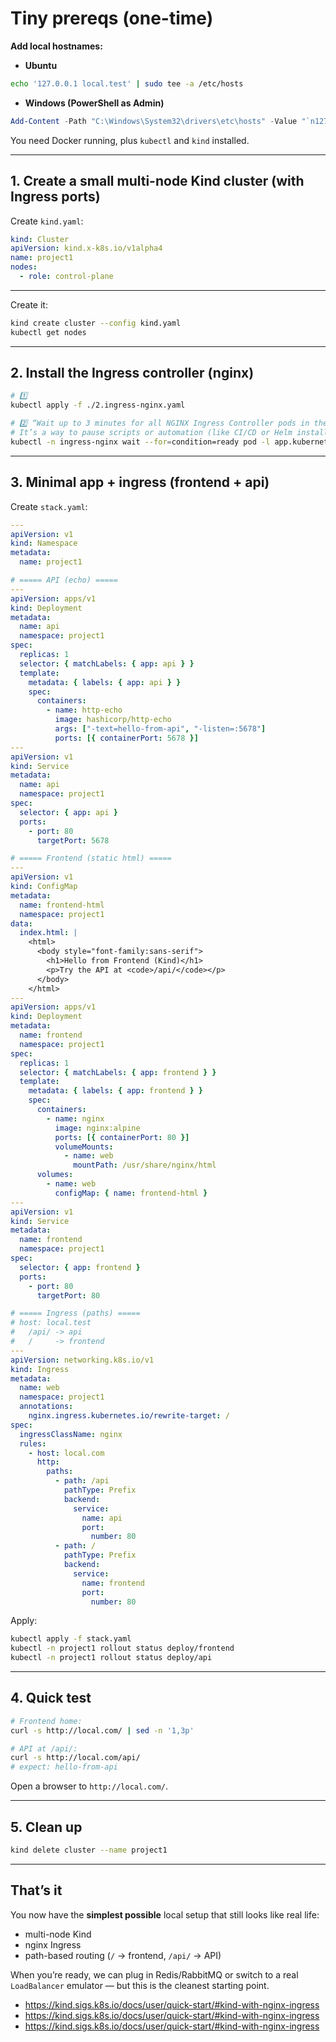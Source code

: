 # Tiny prereqs (one-time)

**Add local hostnames:**

- **Ubuntu**

```bash
echo '127.0.0.1 local.test' | sudo tee -a /etc/hosts
```

- **Windows (PowerShell as Admin)**

```powershell
Add-Content -Path "C:\Windows\System32\drivers\etc\hosts" -Value "`n127.0.0.1 local.test"
```

You need Docker running, plus `kubectl` and `kind` installed.

---

## 1. Create a small multi-node Kind cluster (with Ingress ports)

Create `kind.yaml`:

```yaml
kind: Cluster
apiVersion: kind.x-k8s.io/v1alpha4
name: project1
nodes:
  - role: control-plane
```

---

Create it:

```bash
kind create cluster --config kind.yaml
kubectl get nodes
```

---

## 2. Install the Ingress controller (nginx)

```bash
# 1️⃣
kubectl apply -f ./2.ingress-nginx.yaml

# 2️⃣ “Wait up to 3 minutes for all NGINX Ingress Controller pods in the ingress-nginx namespace to become Ready
# It’s a way to pause scripts or automation (like CI/CD or Helm installs) until the Ingress Controller is actually running and healthy.
kubectl -n ingress-nginx wait --for=condition=ready pod -l app.kubernetes.io/component=controller --timeout=180s
```

---

## 3. Minimal app + ingress (frontend + api)

Create `stack.yaml`:

```yaml
---
apiVersion: v1
kind: Namespace
metadata:
  name: project1

# ===== API (echo) =====
---
apiVersion: apps/v1
kind: Deployment
metadata:
  name: api
  namespace: project1
spec:
  replicas: 1
  selector: { matchLabels: { app: api } }
  template:
    metadata: { labels: { app: api } }
    spec:
      containers:
        - name: http-echo
          image: hashicorp/http-echo
          args: ["-text=hello-from-api", "-listen=:5678"]
          ports: [{ containerPort: 5678 }]
---
apiVersion: v1
kind: Service
metadata:
  name: api
  namespace: project1
spec:
  selector: { app: api }
  ports:
    - port: 80
      targetPort: 5678

# ===== Frontend (static html) =====
---
apiVersion: v1
kind: ConfigMap
metadata:
  name: frontend-html
  namespace: project1
data:
  index.html: |
    <html>
      <body style="font-family:sans-serif">
        <h1>Hello from Frontend (Kind)</h1>
        <p>Try the API at <code>/api/</code></p>
      </body>
    </html>
---
apiVersion: apps/v1
kind: Deployment
metadata:
  name: frontend
  namespace: project1
spec:
  replicas: 1
  selector: { matchLabels: { app: frontend } }
  template:
    metadata: { labels: { app: frontend } }
    spec:
      containers:
        - name: nginx
          image: nginx:alpine
          ports: [{ containerPort: 80 }]
          volumeMounts:
            - name: web
              mountPath: /usr/share/nginx/html
      volumes:
        - name: web
          configMap: { name: frontend-html }
---
apiVersion: v1
kind: Service
metadata:
  name: frontend
  namespace: project1
spec:
  selector: { app: frontend }
  ports:
    - port: 80
      targetPort: 80

# ===== Ingress (paths) =====
# host: local.test
#   /api/ -> api
#   /     -> frontend
---
apiVersion: networking.k8s.io/v1
kind: Ingress
metadata:
  name: web
  namespace: project1
  annotations:
    nginx.ingress.kubernetes.io/rewrite-target: /
spec:
  ingressClassName: nginx
  rules:
    - host: local.com
      http:
        paths:
          - path: /api
            pathType: Prefix
            backend:
              service:
                name: api
                port:
                  number: 80
          - path: /
            pathType: Prefix
            backend:
              service:
                name: frontend
                port:
                  number: 80
```

Apply:

```bash
kubectl apply -f stack.yaml
kubectl -n project1 rollout status deploy/frontend
kubectl -n project1 rollout status deploy/api
```

---

## 4. Quick test

```bash
# Frontend home:
curl -s http://local.com/ | sed -n '1,3p'

# API at /api/:
curl -s http://local.com/api/
# expect: hello-from-api
```

Open a browser to `http://local.com/`.

---

## 5. Clean up

```bash
kind delete cluster --name project1
```

---

## That’s it

You now have the **simplest possible** local setup that still looks like real life:

- multi-node Kind
- nginx Ingress
- path-based routing (`/` → frontend, `/api/` → API)

When you’re ready, we can plug in Redis/RabbitMQ or switch to a real `LoadBalancer` emulator — but this is the cleanest starting point.

- <https://kind.sigs.k8s.io/docs/user/quick-start/#kind-with-nginx-ingress>
- <https://kind.sigs.k8s.io/docs/user/quick-start/#kind-with-nginx-ingress>
- <https://kind.sigs.k8s.io/docs/user/quick-start/#kind-with-nginx-ingress>
